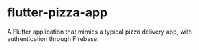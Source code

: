 # flutter-pizza-app
A Flutter application that mimics a typical pizza delivery app, with authentication through Firebase.
